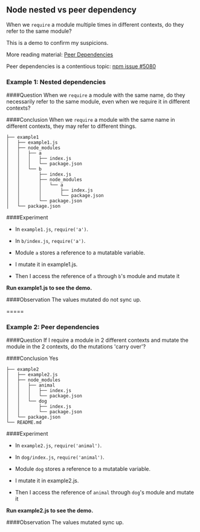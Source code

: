 Node nested vs peer dependency 
------------------------------

When we `require` a module multiple times in different contexts,
do they refer to the same module?

This is a demo to confirm my suspicions.

More reading material: [Peer Dependencies](http://blog.nodejs.org/2013/02/07/peer-dependencies/)

Peer dependencies is a contentious topic: [npm issue #5080](https://github.com/npm/npm/issues/5080)

### Example 1: Nested dependencies

####Question
When we `require` a module with the same name,
do they necessarily refer to the same module, even
when we require it in different contexts?

####Conclusion
When we `require` a module with the same name
in different contexts, they may refer to different things.


```
├── example1
│   ├── example1.js
│   ├── node_modules
│   │   ├── a
│   │   │   ├── index.js
│   │   │   └── package.json
│   │   └── b
│   │       ├── index.js
│   │       ├── node_modules
│   │       │   └── a
│   │       │       ├── index.js
│   │       │       └── package.json
│   │       └── package.json
│   └── package.json
```

####Experiment
* In `example1.js`, `require('a')`. 
* In `b/index.js`, `require('a')`.
* Module `a` stores a reference to a mutatable variable.

* I mutate it in example1.js. 
* Then I access the reference of `a` through `b`'s module and mutate it

**Run example1.js to see the demo.**

####Observation
The values mutated do not sync up.

=====

### Example 2: Peer dependencies

####Question
If I require a module in 2 different contexts and mutate the module
in the 2 contexts, do the mutations 'carry over'?

####Conclusion
Yes

```
├── example2
│   ├── example2.js
│   ├── node_modules
│   │   ├── animal
│   │   │   ├── index.js
│   │   │   └── package.json
│   │   └── dog
│   │       ├── index.js
│   │       └── package.json
│   └── package.json
└── README.md
```

####Experiment
* In `example2.js`, `require('animal')`. 
* In `dog/index.js`, `require('animal')`.
* Module `dog` stores a reference to a mutatable variable.

* I mutate it in example2.js. 
* Then I access the reference of `animal` through `dog`'s module and mutate it

**Run example2.js to see the demo.**

####Observation
The values mutated sync up.


